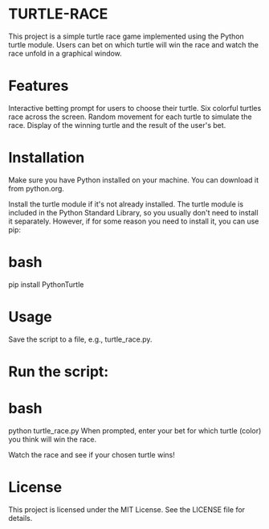 # TURTLE-RACE

This project is a simple turtle race game implemented using the Python turtle module. Users can bet on which turtle will win the race and watch the race unfold in a graphical window.

# Features
Interactive betting prompt for users to choose their turtle.
Six colorful turtles race across the screen.
Random movement for each turtle to simulate the race.
Display of the winning turtle and the result of the user's bet.
# Installation
Make sure you have Python installed on your machine. You can download it from python.org.

Install the turtle module if it's not already installed. The turtle module is included in the Python Standard Library, so you usually don't need to install it separately. However, if for some reason you need to install it, you can use pip:

# bash
pip install PythonTurtle
# Usage
Save the script to a file, e.g., turtle_race.py.

# Run the script:

# bash
python turtle_race.py
When prompted, enter your bet for which turtle (color) you think will win the race.

Watch the race and see if your chosen turtle wins!
# License
This project is licensed under the MIT License. See the LICENSE file for details.
